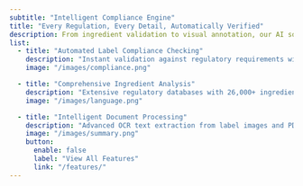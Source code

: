 ```yaml
---
subtitle: "Intelligent Compliance Engine"
title: "Every Regulation, Every Detail, Automatically Verified"
description: From ingredient validation to visual annotation, our AI software examines your products through multiple compliance lenses simultaneously.
list:
  - title: "Automated Label Compliance Checking"
    description: "Instant validation against regulatory requirements with severity levels and actionable fix suggestions. Checks mandatory labeling requirements and identifies non-compliant elements."
    image: "/images/compliance.png"

  - title: "Comprehensive Ingredient Analysis"
    description: "Extensive regulatory databases with 26,000+ ingredients validation. Checks against prohibited substances, restricted components, and allergen declarations with automatic cross-reference verification."
    image: "/images/language.png"

  - title: "Intelligent Document Processing"
    description: "Advanced OCR text extraction from label images and PDFs. Auto-extracts key fields like ingredient lists, manufacturer info, net content, and batch numbers with multi-page support."
    image: "/images/summary.png"
    button:
      enable: false
      label: "View All Features"
      link: "/features/"
---
```


